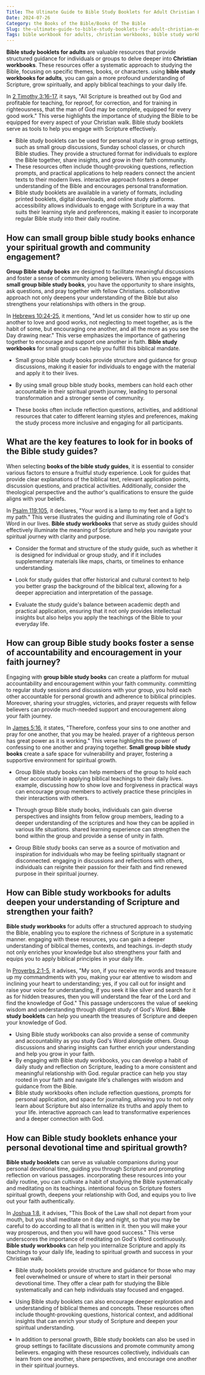 ```yaml
---
Title: The Ultimate Guide to Bible Study Booklets for Adult Christian Education
Date: 2024-07-26
Category: the Books of the Bible/Books Of The Bible
Slug: the-ultimate-guide-to-bible-study-booklets-for-adult-christian-education
Tags: bible workbook for adults, christian workbooks, bible study workbooks for adults, group bible study books, small group bible study books, bible study workbooks, books of the bible study guides, the books of the bible, books of the bible
---
```

**Bible study booklets for adults** are valuable resources that provide structured guidance for individuals or groups to delve deeper into **Christian workbooks**. These resources offer a systematic approach to studying the Bible, focusing on specific themes, books, or characters.  using **bible study workbooks for adults**, you can gain a more profound understanding of Scripture, grow spiritually, and apply biblical teachings to your daily life.

In [2 Timothy 3:16-17](https://www.bibleref.com/2-Timothy/3/2-Timothy-3-16.html), it says, "All Scripture is breathed out by God and profitable for teaching, for reproof, for correction, and for training in righteousness, that the man of God may be complete, equipped for every good work." This verse highlights the importance of studying the Bible to be equipped for every aspect of your Christian walk. Bible study booklets serve as tools to help you engage with Scripture effectively.

- Bible study booklets can be used for personal study or in group settings, such as small group discussions, Sunday school classes, or church Bible studies. They provide a structured format for individuals to explore the Bible together, share insights, and grow in their faith community.
- These resources often include thought-provoking questions, reflection prompts, and practical applications to help readers connect the ancient texts to their modern lives.  interactive approach fosters a deeper understanding of the Bible and encourages personal transformation.
- Bible study booklets are available in a variety of formats, including printed booklets, digital downloads, and online study platforms.  accessibility allows individuals to engage with Scripture in a way that suits their learning style and preferences, making it easier to incorporate regular Bible study into their daily routine.


## How can small group bible study books enhance your spiritual growth and community engagement?

**Group Bible study books** are designed to facilitate meaningful discussions and foster a sense of community among believers. When you engage with **small group bible study books**, you have the opportunity to share insights, ask questions, and pray together with fellow Christians.  collaborative approach not only deepens your understanding of the Bible but also strengthens your relationships with others in the group.

In [Hebrews 10:24-25](https://www.bibleref.com/Hebrews/10/Hebrews-10-24.html), it mentions, "And let us consider how to stir up one another to love and good works, not neglecting to meet together, as is the habit of some, but encouraging one another, and all the more as you see the Day drawing near." This verse emphasizes the importance of gathering together to encourage and support one another in faith. **Bible study workbooks** for small groups can help you fulfill this biblical mandate.

- Small group bible study books provide structure and guidance for group discussions, making it easier for individuals to engage with the material and apply it to their lives.
 
- By using small group bible study books, members can hold each other accountable in their spiritual growth journey, leading to personal transformation and a stronger sense of community.

- These books often include reflection questions, activities, and additional resources that cater to different learning styles and preferences, making the study process more inclusive and engaging for all participants.


## What are the key features to look for in books of the Bible study guides?

When selecting **books of the bible study guides**, it is essential to consider various factors to ensure a fruitful study experience. Look for guides that provide clear explanations of the biblical text, relevant application points, discussion questions, and practical activities. Additionally, consider the theological perspective and the author's qualifications to ensure the guide aligns with your beliefs.

In [Psalm 119:105](https://www.bibleref.com/Psalm/119/Psalm-119-105.html), it declares, "Your word is a lamp to my feet and a light to my path." This verse illustrates the guiding and illuminating role of God's Word in our lives. **Bible study workbooks** that serve as study guides should effectively illuminate the meaning of Scripture and help you navigate your spiritual journey with clarity and purpose.

- Consider the format and structure of the study guide, such as whether it is designed for individual or group study, and if it includes supplementary materials like maps, charts, or timelines to enhance understanding.
 
- Look for study guides that offer historical and cultural context to help you better grasp the background of the biblical text, allowing for a deeper appreciation and interpretation of the passage.
 
- Evaluate the study guide's balance between academic depth and practical application, ensuring that it not only provides intellectual insights but also helps you apply the teachings of the Bible to your everyday life.


## How can group Bible study books foster a sense of accountability and encouragement in your faith journey?

Engaging with **group bible study books** can create a platform for mutual accountability and encouragement within your faith community.  committing to regular study sessions and discussions with your group, you hold each other accountable for personal growth and adherence to biblical principles. Moreover, sharing your struggles, victories, and prayer requests with fellow believers can provide much-needed support and encouragement along your faith journey.

In [James 5:16](https://www.bibleref.com/James/5/James-5-16.html), it states, "Therefore, confess your sins to one another and pray for one another, that you may be healed.  prayer of a righteous person has great power as it is working." This verse highlights the power of confessing to one another and praying together. **Small group bible study books** create a safe space for vulnerability and prayer, fostering a supportive environment for spiritual growth.

- Group Bible study books can help members of the group to hold each other accountable in applying biblical teachings to their daily lives.  example, discussing how to show love and forgiveness in practical ways can encourage group members to actively practice these principles in their interactions with others.
 
- Through group Bible study books, individuals can gain diverse perspectives and insights from fellow group members, leading to a deeper understanding of the scriptures and how they can be applied in various life situations.  shared learning experience can strengthen the bond within the group and provide a sense of unity in faith.

- Group Bible study books can serve as a source of motivation and inspiration for individuals who may be feeling spiritually stagnant or disconnected.  engaging in discussions and reflections with others, individuals can reignite their passion for their faith and find renewed purpose in their spiritual journey.


## How can Bible study workbooks for adults deepen your understanding of Scripture and strengthen your faith?

**Bible study workbooks** for adults offer a structured approach to studying the Bible, enabling you to explore the richness of Scripture in a systematic manner.  engaging with these resources, you can gain a deeper understanding of biblical themes, contexts, and teachings.  in-depth study not only enriches your knowledge but also strengthens your faith and equips you to apply biblical principles in your daily life.

In [Proverbs 2:1-5](https://www.bibleref.com/Proverbs/2/Proverbs-2-1.html), it advises, "My son, if you receive my words and treasure up my commandments with you, making your ear attentive to wisdom and inclining your heart to understanding; yes, if you call out for insight and raise your voice for understanding, if you seek it like silver and search for it as for hidden treasures, then you will understand the fear of the Lord and find the knowledge of God." This passage underscores the value of seeking wisdom and understanding through diligent study of God's Word. **Bible study booklets** can help you unearth the treasures of Scripture and deepen your knowledge of God.

- Using Bible study workbooks can also provide a sense of community and accountability as you study God's Word alongside others. Group discussions and sharing insights can further enrich your understanding and help you grow in your faith.
- By engaging with Bible study workbooks, you can develop a habit of daily study and reflection on Scripture, leading to a more consistent and meaningful relationship with God.  regular practice can help you stay rooted in your faith and navigate life's challenges with wisdom and guidance from the Bible.
- Bible study workbooks often include reflection questions, prompts for personal application, and space for journaling, allowing you to not only learn about Scripture but also internalize its truths and apply them to your life.  interactive approach can lead to transformative experiences and a deeper connection with God.


## How can Bible study booklets enhance your personal devotional time and spiritual growth?

**Bible study booklets** can serve as valuable companions during your personal devotional time, guiding you through Scripture and prompting reflection on various passages.  incorporating these resources into your daily routine, you can cultivate a habit of studying the Bible systematically and meditating on its teachings.  intentional focus on Scripture fosters spiritual growth, deepens your relationship with God, and equips you to live out your faith authentically.

In [Joshua 1:8](https://www.bibleref.com/Joshua/1/Joshua-1-8.html), it advises, "This Book of the Law shall not depart from your mouth, but you shall meditate on it day and night, so that you may be careful to do according to all that is written in it.  then you will make your way prosperous, and then you will have good success." This verse underscores the importance of meditating on God's Word continuously. **Bible study workbooks** can help you internalize Scripture and apply its teachings to your daily life, leading to spiritual growth and success in your Christian walk.

- Bible study booklets provide structure and guidance for those who may feel overwhelmed or unsure of where to start in their personal devotional time. They offer a clear path for studying the Bible systematically and can help individuals stay focused and engaged.

- Using Bible study booklets can also encourage deeper exploration and understanding of biblical themes and concepts. These resources often include thought-provoking questions, historical context, and additional insights that can enrich your study of Scripture and deepen your spiritual understanding.

- In addition to personal growth, Bible study booklets can also be used in group settings to facilitate discussions and promote community among believers.  engaging with these resources collectively, individuals can learn from one another, share perspectives, and encourage one another in their spiritual journeys.